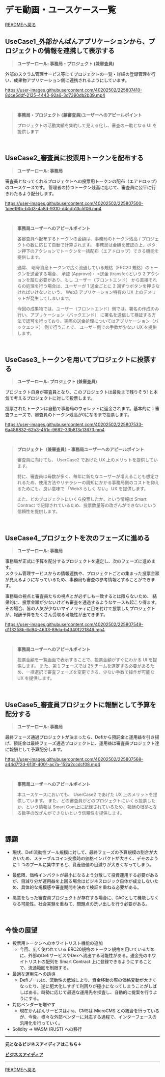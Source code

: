 # デモ動画・ユースケース一覧

[READMEへ戻る](../README.md)

## UseCase1_外部かんばんアプリケーションから、プロジェクトの情報を連携して表示する

> **ユーザーロール:  事務局・プロジェクト (兼審査員)**

外部のスクラム管理サービス等にてプロジェクトの一覧・詳細の登録管理を行い、成果物アプリケーション側に連携されるようにしています。

https://user-images.githubusercontent.com/40202502/225807410-8dce5ddf-2125-4443-92a6-3d7390db2b39.mp4

<br/>

> **事務局・プロジェクト (兼審査員)ユーザーへのアピールポイント**
> 
> プロジェクトの活動実績を集約して見える化し、審査の一助となる UI を提供します

<br/>

## UseCase2_審査員に投票用トークンを配布する

> **ユーザーロール:  事務局**

審査員となってくれるプロジェクトへの投票用トークンの配布（エアドロップ）のユースケースです。 管理者の持つトークン残高に応じて、審査員に公平に行きわたるよう配分します。  


https://user-images.githubusercontent.com/40202502/225807500-1dee19fb-b0d3-4a8d-9310-d4cdb13c5f06.mp4


<br/>

> **事務局ユーザーへのアピールポイント**
>
>各審査員へ配布するトークンの金額は、事務局のトークン残高 / プロジェクトの数に応じて自動で計算されます。 
>事務局は金額を確認の上、ボタン押下のアクションでトークンを一括配布（エアドロップ）できる機能を提供します。  
> 
>通常、 暗号資産トークンで広く流通している規格（ERC20 規格）のトークンを送金する場合、 
> 承認 (Approve)・ >送金 (transfer)という 2 アクションを踏む必要があり、もし ユーザー（フロントエンド） から直接それらの処理を行う場合は、ユーザーが 1 送金ごとに 2 回ずつボタンを押さなければいけないという、 Web3 アプリケーション特有の UX 上のデメリットが発生してしまいます。
> 
> 今回の成果物では、ユーザー（フロントエンド）側では、署名の作成のみ行い、アプリケーション（バックエンド） に署名を送信して検証する方法で認可を行っており、実際の送金処理についてはアプリケーション（バックエンド） 側で行うことで、 ユーザー側での手数が少ない UX を提供します。

<br/>

## UseCase3_トークンを用いてプロジェクトに投票する

> **ユーザーロール:  プロジェクト (兼審査員)**

プロジェクト自身が審査員となり、このプロジェクトは最後まで残りそう! と本気で考えるプロジェクトに対して投票します。

投票されたトークンは自動で事務局のウォレットに返金されます。基本的に１審査フェーズで、審査員のトークン残高が0になるまで投票します。



https://user-images.githubusercontent.com/40202502/225807533-6a486832-62b3-451c-9682-33b813c13673.mp4



<br/>

> **プロジェクト（兼審査員）・事務局ユーザーへのアピールポイント**
>
> 審査員に向けても、 UserCase2 であげた UX 上のメリットを提供しています。  
>
> 特に、審査員は母数が多く、毎年に新たなユーザーが増えることも想定されるため、使用方法やリテラシーの周知にかかる事務局側のコストを抑えるためにも、良い意味で 「Web3 らしく ない」 UX を提供します。
>
> また、どのプロジェクトにいくら投票したか、という情報は Smart Contract で記録されているため、投票数量等の改ざんができないという信頼性を提供します。

<br/>

## UseCase4_プロジェクトを次のフェーズに進める

> **ユーザーロール:  事務局**

事務局が正式に予算を配分するプロジェクトを選定し、次のフェーズに進めます。  
スクラム管理サービスからの情報連携や、プロジェクトごとの集まった投票金額が見えるようになっているため、事務局も審査の参考情報とすることができます。  

事務局の視点と審査員たちの視点とが必ずしも一致するとは限らないため、 結果的に、投票金額が少ないけども審査を通過するようなケースも起こり得ます。その場合、皆の人気が少ないマイノリティに目を付けて投票したプロジェクトが、報酬予算をたくさん受取る可能性が出てきます。



https://user-images.githubusercontent.com/40202502/225807549-d113258b-6d94-4633-89da-b4340f221849.mp4

<br/>

 > **事務局ユーザーへのアピールポイント**
>
> 投票金額を一覧画面で表示することで、投票金額がすぐにわかる UI を提供します。
> また、第１フェーズでは 25 チームを選定する必要があるため、一括選択で審査フェーズを変更できる、少ない手数で操作が可能な UX を提供します。 

<br/>

## UseCase5_審査員プロジェクトに報酬として予算を配分する

> **ユーザーロール: 事務局**

最終フェーズ通過プロジェクトが決まったら、Defiから預託金と運用益を引き揚げ、預託金は最終フェーズ通過プロジェクトに、運用益は審査員プロジェクト達に報酬として予算配分します。



https://user-images.githubusercontent.com/40202502/225807568-a44d7f2d-613f-4001-ac7a-152a2ccdcf08.mp4

<br/>

 > **事務局ユーザーへのアピールポイント**
>
> 本ユースケースにおいても、 UserCase2 であげた UX 上のメリットを提供しています。
> また、どの審査員がどのプロジェクトにいくら投票したか、という情報は Smart Cont上に記録されているため、報酬の根拠となる数字の改ざんができないという信頼性を提供します。 

<br/>


## 課題

- 現状、Defi流動性プール規模に対して、最終フェーズの予算規模の割合が大きいため、ステーブルコイン交換時の価格インパクトが大きく、デモのように１つのプールに集中すると、資産価値の目減りが大きくなってしまう。
- 最低限、価格インパクトが最小になるよう分散して投資運用する必要があるが、目減り分が運用益を上回る場合はビジネスロジック自体が成立しないため、具体的な規模感や審査期間を決めて検証を重ねる必要がある。

- 悪意をもった審査員プロジェクトが存在する場合に、DAOとして機能しなくなる可能性。社会実験を重ねて、問題点の洗い出しを行う必要がある。


<br/>

## 今後の展望

- 投票用トークンへのホワイトリスト機能の追加
   - 今回、広く使われている ERC20規格のトークン規格を用いているために、外部のDefiサービスやDexへ流出する可能性がある。送金先のホワイトリストの配列を Smart Contract 上に登録できるようにすることで、流通範囲を制限する。
- 最適な運用先への誘導
   - Defiプールは、流動性の低減により、資金移動の際の価格変動が大きくなったり、逆に肥大化しすぎて利回りが極小になってしまうことがしばしばある。時勢に応じて最適な運用先を探査し、自動的に提案を行うようにする。
- 対応ベンダーを増やす
   - 現在かんばんサービスはJira、CMSは MicroCMS との統合を行っているが、今後、様々な外部ベンダーに対応する過程で、インターフェースの汎用化を行っていく。
- Solidity → WASM (RUST) への移行

---

**元となるビジネスアイディアはこちら↓**

**[ビジネスアイディア](./BusinessIdea.md)**


---

[READMEへ戻る](../README.md)
